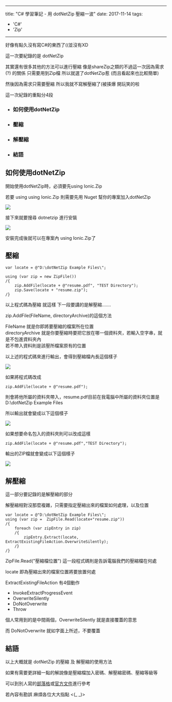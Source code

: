 
---
title: "C# 學習筆記 - 用 dotNetZip 壓縮一波"
date: 2017-11-14
tags: 
  - 'C#'
  - 'Zip'
---

好像有點久沒有寫C#的東西了((並沒有XD

這一次要紀錄的是 dotNetZip

其實還有很多其他的方法可以進行壓縮 像是shareZip之類的不過這一次因為需求(?) 的關係 只需要用到Zip檔 所以就選了dotNetZip惹 (而且看起來也比較簡單)

然後因為需求只需要壓縮 所以我就不寫解壓縮了(被揍爆 開玩笑的啦

這一次紀錄的重點分4段

*   ### 如何使用dotNetZip
    
*   ### 壓縮
    
*   ### 解壓縮
    
*   ### 結語
    

如何使用dotNetZip
-------------

開始使用dotNetZip時，必須要先using Ionic.Zip

若要 using using Ionic.Zip 則需要先用 Nuget 幫你的專案加入dotNetZip

![](/img/2017-002053/1510583552_7733.png)

接下來就要搜尋 dotnetzip 進行安裝

![](/img/2017-002053/1510583838_11995.png)

安裝完成後就可以在專案內 using Ionic.Zip了

壓縮
--

    var locate = @"D:\dotNetZip Example Files\";
    
    using (var zip = new ZipFile())
    /{
        zip.AddFile(locate + @"resume.pdf", "TEST Directory");
        zip.Save(locate + "resume.zip");
    /}
    

以上程式碼為壓縮 就這樣 下一段要講的是解壓縮.......

zip.AddFile(FileName, directoryArchive)的這個方法

FileName 就是你即將要壓縮的檔案所在位置  
directoryArchive 就是你要壓縮時要把它放在哪一個資料夾，若輸入空字串，就是不包進資料夾內  
若不帶入資料則是該壓所檔案原有的位置

以上述的程式碼來進行輸出，會得到壓縮檔內長這個樣子

![](/img/2017-002053/1510587536_77552.png)

如果將程式碼改成

    zip.AddFile(locate + @"resume.pdf");

則會將他所屬的資料夾帶入，resume.pdf目前在我電腦中所屬的資料夾位置是 D:\\dotNetZip Example Files

所以輸出就會變成以下這個樣子

![](/img/2017-002053/1510587791_61832.png)

如果想要命名包入的資料夾則可以改成這樣

    zip.AddFile(locate + @"resume.pdf","TEST Directory");

輸出的ZIP檔就會變成以下這個樣子

![](/img/2017-002053/1510587862_6643.png)

解壓縮
---

這一部分要記錄的是解壓縮的部分

解壓縮相對沒那麼複雜，只需要指定壓縮出來的檔案如何處理，以及位置

    var locate = @"D:\dotNetZip Example Files\";
    using (var zip =  ZipFile.Read(locate+"resume.zip"))
    /{
        foreach (var zipEntry in zip)
        /{
            zipEntry.Extract(locate, ExtractExistingFileAction.OverwriteSilently);
        /}
    /}
    

ZipFile.Read("壓縮檔位置") 這一段程式碼則是告訴電腦我們的壓縮檔在何處

locate 即為壓縮出來的檔案位置將要放置何處

ExtractExistingFileAction 有4個動作

*   InvokeExtractProgressEvent
*   OverwriteSilently
*   DoNotOverwrite
*   Throw

個人常用到的是中間兩個，OverwriteSilently 就是直接覆蓋的意思

而 DoNotOverwrite 就如字面上所述，不要覆蓋

結語
--

以上大概就是 dotNetZip 的壓縮 及 解壓縮的使用方法

如果有需要更詳細一點的解說像是壓縮檔加入密碼、解壓縮密碼、壓縮等級等

可以到別人寫的[部落格](https://dotblogs.com.tw/larrynung/archive/2011/01/03/20534.aspx)或[官方文件](https://github.com/haf/DotNetZip.Semverd)進行參考

若內容有勘誤 麻煩各位大大指點 <(\_ \_)>